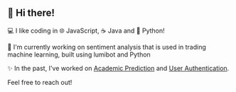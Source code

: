 ## 👋 Hi there!

💻 I like coding in 🌐 JavaScript, ☕ Java and 🐍 Python!
   
🔨 I'm currently working on sentiment analysis that is used in trading machine learning, built using lumibot and Python
   
✨ In the past, I've worked on [Academic Prediction](https://github.com/Emeryli/MachineLearningProject) and [User Authentication](https://github.com/Emeryli/WebApplication).
  
Feel free to reach out!
